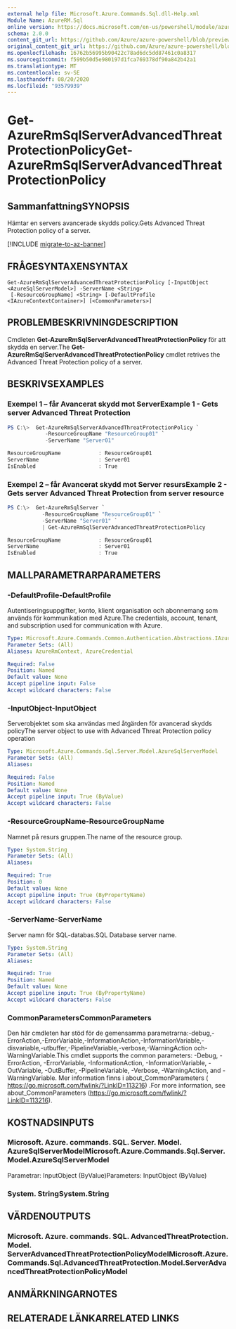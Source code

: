 ```yaml
---
external help file: Microsoft.Azure.Commands.Sql.dll-Help.xml
Module Name: AzureRM.Sql
online version: https://docs.microsoft.com/en-us/powershell/module/azurerm.sql/get-azurermsqlserveradvancedthreatprotectionpolicy
schema: 2.0.0
content_git_url: https://github.com/Azure/azure-powershell/blob/preview/src/ResourceManager/Sql/Commands.Sql/help/Get-AzureRmSqlServerAdvancedThreatProtectionPolicy.md
original_content_git_url: https://github.com/Azure/azure-powershell/blob/preview/src/ResourceManager/Sql/Commands.Sql/help/Get-AzureRmSqlServerAdvancedThreatProtectionPolicy.md
ms.openlocfilehash: 16762b56995b90422c78ad6dc5dd87461c0a8317
ms.sourcegitcommit: f599b50d5e980197d1fca769378df90a842b42a1
ms.translationtype: MT
ms.contentlocale: sv-SE
ms.lasthandoff: 08/20/2020
ms.locfileid: "93579939"
---
```

# <span data-ttu-id="0606a-101">Get-AzureRmSqlServerAdvancedThreatProtectionPolicy</span><span class="sxs-lookup"><span data-stu-id="0606a-101">Get-AzureRmSqlServerAdvancedThreatProtectionPolicy</span></span>

## <span data-ttu-id="0606a-102">Sammanfattning</span><span class="sxs-lookup"><span data-stu-id="0606a-102">SYNOPSIS</span></span>
<span data-ttu-id="0606a-103">Hämtar en servers avancerade skydds policy.</span><span class="sxs-lookup"><span data-stu-id="0606a-103">Gets Advanced Threat Protection policy of a server.</span></span>

[!INCLUDE [migrate-to-az-banner](../../includes/migrate-to-az-banner.md)]

## <span data-ttu-id="0606a-104">FRÅGESYNTAXEN</span><span class="sxs-lookup"><span data-stu-id="0606a-104">SYNTAX</span></span>

```
Get-AzureRmSqlServerAdvancedThreatProtectionPolicy [-InputObject <AzureSqlServerModel>] -ServerName <String>
 [-ResourceGroupName] <String> [-DefaultProfile <IAzureContextContainer>] [<CommonParameters>]
```

## <span data-ttu-id="0606a-105">PROBLEMBESKRIVNING</span><span class="sxs-lookup"><span data-stu-id="0606a-105">DESCRIPTION</span></span>
<span data-ttu-id="0606a-106">Cmdleten **Get-AzureRmSqlServerAdvancedThreatProtectionPolicy** för att skydda en server.</span><span class="sxs-lookup"><span data-stu-id="0606a-106">The **Get-AzureRmSqlServerAdvancedThreatProtectionPolicy** cmdlet retrives the Advanced Threat Protection policy of a server.</span></span>

## <span data-ttu-id="0606a-107">BESKRIVS</span><span class="sxs-lookup"><span data-stu-id="0606a-107">EXAMPLES</span></span>

### <span data-ttu-id="0606a-108">Exempel 1 – får Avancerat skydd mot Server</span><span class="sxs-lookup"><span data-stu-id="0606a-108">Example 1 - Gets server Advanced Threat Protection</span></span>
```powershell
PS C:\>  Get-AzureRmSqlServerAdvancedThreatProtectionPolicy `
            -ResourceGroupName "ResourceGroup01" `
            -ServerName "Server01" 

ResourceGroupName            : ResourceGroup01
ServerName                   : Server01
IsEnabled                    : True
```

### <span data-ttu-id="0606a-109">Exempel 2 – får Avancerat skydd mot Server resurs</span><span class="sxs-lookup"><span data-stu-id="0606a-109">Example 2 - Gets server Advanced Threat Protection from server resource</span></span>
```powershell
PS C:\>  Get-AzureRmSqlServer `
           -ResourceGroupName "ResourceGroup01" `
           -ServerName "Server01" `
           | Get-AzureRmSqlServerAdvancedThreatProtectionPolicy

ResourceGroupName            : ResourceGroup01
ServerName                   : Server01
IsEnabled                    : True
```

## <span data-ttu-id="0606a-110">MALLPARAMETRAR</span><span class="sxs-lookup"><span data-stu-id="0606a-110">PARAMETERS</span></span>

### <span data-ttu-id="0606a-111">-DefaultProfile</span><span class="sxs-lookup"><span data-stu-id="0606a-111">-DefaultProfile</span></span>
<span data-ttu-id="0606a-112">Autentiseringsuppgifter, konto, klient organisation och abonnemang som används för kommunikation med Azure.</span><span class="sxs-lookup"><span data-stu-id="0606a-112">The credentials, account, tenant, and subscription used for communication with Azure.</span></span>

```yaml
Type: Microsoft.Azure.Commands.Common.Authentication.Abstractions.IAzureContextContainer
Parameter Sets: (All)
Aliases: AzureRmContext, AzureCredential

Required: False
Position: Named
Default value: None
Accept pipeline input: False
Accept wildcard characters: False
```

### <span data-ttu-id="0606a-113">-InputObject</span><span class="sxs-lookup"><span data-stu-id="0606a-113">-InputObject</span></span>
<span data-ttu-id="0606a-114">Serverobjektet som ska användas med åtgärden för avancerad skydds policy</span><span class="sxs-lookup"><span data-stu-id="0606a-114">The server object to use with Advanced Threat Protection policy operation</span></span>

```yaml
Type: Microsoft.Azure.Commands.Sql.Server.Model.AzureSqlServerModel
Parameter Sets: (All)
Aliases:

Required: False
Position: Named
Default value: None
Accept pipeline input: True (ByValue)
Accept wildcard characters: False
```

### <span data-ttu-id="0606a-115">-ResourceGroupName</span><span class="sxs-lookup"><span data-stu-id="0606a-115">-ResourceGroupName</span></span>
<span data-ttu-id="0606a-116">Namnet på resurs gruppen.</span><span class="sxs-lookup"><span data-stu-id="0606a-116">The name of the resource group.</span></span>

```yaml
Type: System.String
Parameter Sets: (All)
Aliases:

Required: True
Position: 0
Default value: None
Accept pipeline input: True (ByPropertyName)
Accept wildcard characters: False
```

### <span data-ttu-id="0606a-117">-ServerName</span><span class="sxs-lookup"><span data-stu-id="0606a-117">-ServerName</span></span>
<span data-ttu-id="0606a-118">Server namn för SQL-databas.</span><span class="sxs-lookup"><span data-stu-id="0606a-118">SQL Database server name.</span></span>

```yaml
Type: System.String
Parameter Sets: (All)
Aliases:

Required: True
Position: Named
Default value: None
Accept pipeline input: True (ByPropertyName)
Accept wildcard characters: False
```

### <span data-ttu-id="0606a-119">CommonParameters</span><span class="sxs-lookup"><span data-stu-id="0606a-119">CommonParameters</span></span>
<span data-ttu-id="0606a-120">Den här cmdleten har stöd för de gemensamma parametrarna:-debug,-ErrorAction,-ErrorVariable,-InformationAction,-InformationVariable,-disvariable,-utbuffer,-PipelineVariable,-verbose,-WarningAction och-WarningVariable.</span><span class="sxs-lookup"><span data-stu-id="0606a-120">This cmdlet supports the common parameters: -Debug, -ErrorAction, -ErrorVariable, -InformationAction, -InformationVariable, -OutVariable, -OutBuffer, -PipelineVariable, -Verbose, -WarningAction, and -WarningVariable.</span></span> <span data-ttu-id="0606a-121">Mer information finns i about_CommonParameters ( https://go.microsoft.com/fwlink/?LinkID=113216) .</span><span class="sxs-lookup"><span data-stu-id="0606a-121">For more information, see about_CommonParameters (https://go.microsoft.com/fwlink/?LinkID=113216).</span></span>

## <span data-ttu-id="0606a-122">KOSTNADS</span><span class="sxs-lookup"><span data-stu-id="0606a-122">INPUTS</span></span>

### <span data-ttu-id="0606a-123">Microsoft. Azure. commands. SQL. Server. Model. AzureSqlServerModel</span><span class="sxs-lookup"><span data-stu-id="0606a-123">Microsoft.Azure.Commands.Sql.Server.Model.AzureSqlServerModel</span></span>
<span data-ttu-id="0606a-124">Parametrar: InputObject (ByValue)</span><span class="sxs-lookup"><span data-stu-id="0606a-124">Parameters: InputObject (ByValue)</span></span>

### <span data-ttu-id="0606a-125">System. String</span><span class="sxs-lookup"><span data-stu-id="0606a-125">System.String</span></span>

## <span data-ttu-id="0606a-126">VÄRDEN</span><span class="sxs-lookup"><span data-stu-id="0606a-126">OUTPUTS</span></span>

### <span data-ttu-id="0606a-127">Microsoft. Azure. commands. SQL. AdvancedThreatProtection. Model. ServerAdvancedThreatProtectionPolicyModel</span><span class="sxs-lookup"><span data-stu-id="0606a-127">Microsoft.Azure.Commands.Sql.AdvancedThreatProtection.Model.ServerAdvancedThreatProtectionPolicyModel</span></span>

## <span data-ttu-id="0606a-128">ANMÄRKNINGAR</span><span class="sxs-lookup"><span data-stu-id="0606a-128">NOTES</span></span>

## <span data-ttu-id="0606a-129">RELATERADE LÄNKAR</span><span class="sxs-lookup"><span data-stu-id="0606a-129">RELATED LINKS</span></span>
